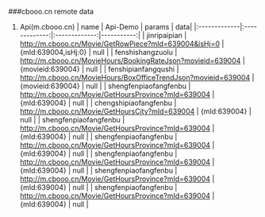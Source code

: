 ###cbooo.cn remote data
1. Api(m.cbooo.cn)
| name | Api-Demo | params | data|
|:-------------|:-------------:|:-------------:|-----------:|
| jinripaipian | http://m.cbooo.cn/Movie/GetRowPiece?mId=639004&isHj=0 | {mId:639004,isHj:0} | null |
| fenshishangzuolu | http://m.cbooo.cn/MovieHours/BookingRateJson?movieid=639004 | {movieid:639004} | null |
| fenshipianfangqushi | http://m.cbooo.cn/MovieHours/BoxOfficeTrendJson?movieid=639004 | {movieid:639004} | null |
| shengfenpiaofangfenbu | http://m.cbooo.cn/Movie/GetHoursProvince?mId=639004 | {mId:639004} | null |
| chengshipiaofangfenbu | http://m.cbooo.cn/Movie/GetHoursCity?mId=639004 | {mId:639004} | null |
| shengfenpiaofangfenbu | http://m.cbooo.cn/Movie/GetHoursProvince?mId=639004 | {mId:639004} | null |
| shengfenpiaofangfenbu | http://m.cbooo.cn/Movie/GetHoursProvince?mId=639004 | {mId:639004} | null |
| shengfenpiaofangfenbu | http://m.cbooo.cn/Movie/GetHoursProvince?mId=639004 | {mId:639004} | null |
| shengfenpiaofangfenbu | http://m.cbooo.cn/Movie/GetHoursProvince?mId=639004 | {mId:639004} | null |
| shengfenpiaofangfenbu | http://m.cbooo.cn/Movie/GetHoursProvince?mId=639004 | {mId:639004} | null |